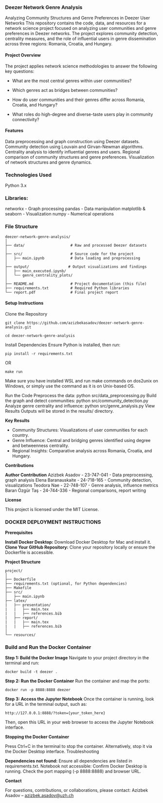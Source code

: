 ### Deezer Network Genre Analysis

Analyzing Community Structures and Genre Preferences in Deezer User Networks
This repository contains the code, data, and resources for a network science project focused on analyzing user communities and genre preferences in Deezer networks. The project explores community detection, centrality measures, and the role of influential users in genre dissemination across three regions: Romania, Croatia, and Hungary.

#### Project Overview

The project applies network science methodologies to answer the following key questions:

- What are the most central genres within user communities?

- Which genres act as bridges between communities?

- How do user communities and their genres differ across Romania, Croatia, and Hungary?

- What roles do high-degree and diverse-taste users play in community connectivity?


#### Features

Data preprocessing and graph construction using Deezer datasets.
Community detection using Louvain and Girvan-Newman algorithms.
Centrality analysis to identify influential genres and users.
Regional comparison of community structures and genre preferences.
Visualization of network structures and genre dynamics.


### Technologies Used
Python 3.x

### Libraries:
networkx - Graph processing
pandas - Data manipulation
matplotlib & seaborn - Visualization
numpy - Numerical operations

### File Structure

```
deezer-network-genre-analysis/
│
├── data/                     # Raw and processed Deezer datasets         
│
├── src/                      # Source code for the project
│   ├── main.ipynb            # Data loading and preprocessing
│
├── output/                  # Output visualizations and findings
│   ├── main_executed.ipynb/
│   └── genre_centrality_plots/
│
├── README.md                 # Project documentation (this file)
├── requirements.txt          # Required Python libraries
└── report.pdf                # Final project report
```

#### Setup Instructions

Clone the Repository
```
git clone https://github.com/azizbekasadov/deezer-network-genre-analysis.git

cd deezer-network-genre-analysis
```

Install Dependencies
Ensure Python is installed, then run:
```
pip install -r requirements.txt
```
OR
```
make run 
```
Make sure you have installed WSL and run make commands on dos2unix on Windows, or simply use the command as it is on Unix-based OS.

Run the Code
Preprocess the data:
python src/data_preprocessing.py
Build the graph and detect communities:
python src/community_detection.py
Analyze genre centrality and influence:
python src/genre_analysis.py
View Results
Outputs will be stored in the results/ directory.

**Key Results**

* Community Structures: Visualizations of user communities for each country.
* Genre Influence: Central and bridging genres identified using degree and betweenness centrality.
* Regional Insights: Comparative analysis across Romania, Croatia, and Hungary.

**Contributions**

**Author	Contribution**
Azizbek Asadov - 23-747-041	- Data preprocessing, graph analysis
Elena Baranauskaite	- 24-718-165 - Community detection, visualizations
Teodora Nae -	22-748-107 - Genre analysis, influence metrics
Baran Özgür Taş - 24-744-336 -	Regional comparisons, report writing

**License**

This project is licensed under the MIT License.

### DOCKER DEPLOYMENT INSTRUCTIONS

**Prerequisites**

**Install Docker Desktop:** Download Docker Desktop for Mac and install it.
**Clone Your GitHub Repository:** Clone your repository locally or ensure the Dockerfile is accessible.

**Project Structure**
```
project/
│
├── Dockerfile
├── requirements.txt (optional, for Python dependencies)
├── Makefile
├── src/
│   ├── main.ipynb
├── latex/
|   ├── presentation/
|   |   ├── main.tex
|   |   ├── references.bib
|   ├── report/
|   |   ├── main.tex
|   |   ├── references.bib
│
└── resources/
```

### Build and Run the Docker Container

**Step 1: Build the Docker Image**
Navigate to your project directory in the terminal and run:
```
docker build -t deezer .
```
**Step 2: Run the Docker Container**
Run the container and map the ports:
```
docker run -p 8888:8888 deezer
```
**Step 3: Access the Jupyter Notebook**
Once the container is running, look for a URL in the terminal output, such as:
```
http://127.0.0.1:8888/?token={your_token_here}
```
Then, open this URL in your web browser to access the Jupyter Notebook interface.

**Stopping the Docker Container**

Press Ctrl+C in the terminal to stop the container.
Alternatively, stop it via the Docker Desktop interface.
Troubleshooting

**Dependencies not found:**
Ensure all dependencies are listed in requirements.txt.
Notebook not accessible:
Confirm Docker Desktop is running.
Check the port mapping (-p 8888:8888) and browser URL.

**Contact**

For questions, contributions, or collaborations, please contact:
Azizbek Asadov – azizbek.asadov@uzh.ch
                      
